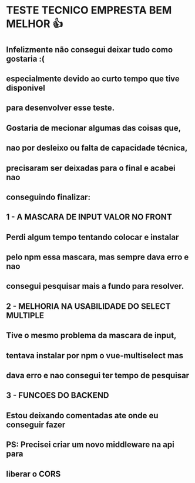 # TESTE TECNICO EMPRESTA BEM MELHOR 👍

## Infelizmente não consegui deixar tudo como gostaria :(
## especialmente devido ao curto tempo que tive disponivel
## para desenvolver esse teste.
## Gostaria de mecionar algumas das coisas que,
## nao por desleixo ou falta de capacidade técnica,
## precisaram ser deixadas para o final e acabei nao
## conseguindo finalizar:

## 1 - A MASCARA DE INPUT VALOR NO FRONT
## Perdi algum tempo tentando colocar e instalar
## pelo npm essa mascara, mas sempre dava erro e nao
## consegui pesquisar mais a fundo para resolver.
##
## 2 - MELHORIA NA USABILIDADE DO SELECT MULTIPLE
## Tive o mesmo problema da mascara de input,
## tentava instalar por npm o vue-multiselect mas
## dava erro e nao consegui ter tempo de pesquisar
##
## 3 - FUNCOES DO BACKEND
## Estou deixando comentadas ate onde eu conseguir fazer
##
## PS: Precisei criar um novo middleware na api para
## liberar o CORS
